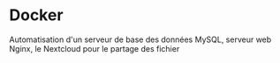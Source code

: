 # Docker

Automatisation d'un serveur de base des données MySQL, serveur web
Nginx, le Nextcloud pour le partage des fichier

